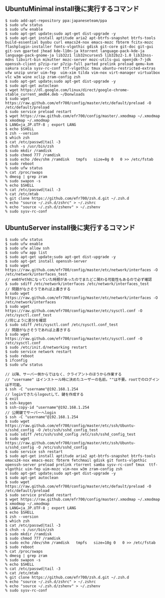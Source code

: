 <!-- -*- gfm -*- -->

## UbuntuMinimal install後に実行するコマンド ##
	$ sudo add-apt-repository ppa:japaneseteam/ppa
	$ sudo ufw status
	$ sudo ufw enable
	$ sudo apt-get update;sudo apt-get dist-upgrade -y
	$ sudo apt-get install aptitude aria2 apt-btrfs-snapshot btrfs-tools build-essential byobu curl emacs24-nox emacs-mozc fbterm fcitx-mozc flashplugin-installer fonts-vlgothic gdisk git-core git-doc git-gui git-svn gparted jhead kde-l10n-ja ktorrent language-pack-kde-ja language-pack-gnome-ja lib32z1 lib32ncurses5 lib32bz2-1.0 lib32nss-mdns libvirt-bin mikutter mozc-server mozc-utils-gui openjdk-7-jdk openssh-client p7zip-rar p7zip-full parted prelink preload qemu-kvm sakura scala sysv-rc-conf ttf-vlgothic tmux ubuntu-restricted-extras ufw unzip unrar uim-fep  uim-xim tilda vim-nox virt-manager virtualbox vlc w3m wine xclip zram-config zsh
	$ sudo apt-get update;sudo apt-get dist-upgrade -y
	$ sudo apt-get autoclean
	$ wget https://dl.google.com/linux/direct/google-chrome-stable_current_amd64.deb ~/Donwloads
	$ sudo wget https://raw.github.com/efr700/config/master/etc/default/preload -O /etc/default/preload
	$ sudo service preload restart
	$ wget https://raw.github.com/efr700/config/master/.xmodmap ~/.xmodmap
	$ xmodmap ~/.xmodmap
	$ LANG=ja_JP.UTF-8 ; export LANG
	$ echo $SHELL
	$ zsh --version
	$ which zsh
	$ cat /etc/passwd|tail -3
	$ chsh -s /usr/bin/zsh
	$ sudo mkdir /ramdisk
	$ sudo chmod 777 /ramdisk
	$ sudo echo /dev/shm /ramdisk   tmpfs   size=8g 0   0 >> /etc/fstab
	$ sudo reboot
	% sudo ufw status
	% cat /proc/swaps
	% dmesg | grep zram
	% sudo swapon -s
	% echo $SHELL
	% cat /etc/passwd|tail -3
	% cat /etc/mtab
	% git clone https://github.com/efr700/zsh.d.git ~/.zsh.d
	% echo "source ~/.zsh.d/zshrc" > ~/.zshrc
	% echo "source ~/.zsh.d/zshenv" > ~/.zshenv
	% sudo sysv-rc-conf
	
	
## UbuntuServer install後に実行するコマンド ##
	$ sudo ufw status
	$ sudo ufw enable
	$ sudo ufw allow ssh
	$ sudo ufw app list
	$ sudo apt-get update;sudo apt-get dist-upgrade -y
	$ sudo apt-get install openssh-server
	$ sudo wget https://raw.github.com/efr700/config/master/etc/network/interfaces -O /etc/network/interfaces_test
	// em0がeth0になっていた時期があったのでまたどこ関わる可能性もあるので必ず確認
	$ sudo sdiff /etc/network/interfaces /etc/network/interfaces_test
	// 問題がなさそうであれば上書きする
	$ sudo wget https://raw.github.com/efr700/config/master/etc/network/interfaces -O /etc/network/interfaces
	$ sudo wget https://raw.github.com/efr700/config/master/etc/sysctl.conf -O /etc/sysctl.conf_test
	//同じように差分を確認
	$ sudo sdiff /etc/sysctl.conf /etc/sysctl.conf_test
	// 問題がなさそうであれば上書きする
	$ sudo wget https://raw.github.com/efr700/config/master/etc/sysctl.conf -O /etc/sysctl.conf
	$ sudo /etc/init.d/networking restart
	$ sudo service network restart
	$ sudo reboot
	$ ifconfig
	$ sudo ufw status
	
	// 以降、サーバー側からではなく、クライアントのほうから作業する
	// "username" はインストール時に決めたユーザーの名前。""は不要。rootでのログインは不可能。
	$ ssh -C "username"@192.168.1.254
	// loginできたらlogoutして、鍵を作成する
	$ exit
	$ ssh-keygen
	$ ssh-copy-id "username"@192.168.1.254
	// 公開鍵でサーバーへlogin
	$ ssh -C "username"@192.168.1.254
	$ sudo wget https://raw.github.com/efr700/config/master/etc/ssh/Ubuntu-s/sshd_config -O /etc/ssh/sshd_config_test
	$ sudo sdiff /etc/ssh/sshd_config /etc/ssh/sshd_config_test
	$ sudo wget https://raw.github.com/efr700/config/master/etc/ssh/Ubuntu-s/sshd_config -O /etc/ssh/sshd_config
	$ sudo service ssh restart
	$ sudo apt-get install aptitude aria2 apt-btrfs-snapshot btrfs-tools emacs24-nox emacs-mozc fbterm fetchmail gdisk git fonts-vlgothic openssh-server preload prelink rtorrent samba sysv-rc-conf tmux  ttf-vlgothic uim-fep uim-mozc vim-nox w3m zram-config zsh
	$ sudo apt-get update;sudo apt-get dist-upgrade -y
	$ sudo apt-get autoclean
	$ sudo wget https://raw.github.com/efr700/config/master/etc/default/preload -O /etc/default/preload
	$ sudo service preload restart
	$ wget https://raw.github.com/efr700/config/master/.xmodmap ~/.xmodmap
	$ xmodmap ~/.xmodmap
	$ LANG=ja_JP.UTF-8 ; export LANG
	$ echo $SHELL
	$ zsh --version
	$ which zsh
	$ cat /etc/passwd|tail -3
	$ chsh -s /usr/bin/zsh
	$ sudo mkdir /ramdisk
	$ sudo chmod 777 /ramdisk
	$ sudo echo /dev/shm /ramdisk   tmpfs   size=10g 0   0 >> /etc/fstab
	$ sudo reboot
	% cat /proc/swaps
	% dmesg | grep zram
	% sudo swapon -s
	% echo $SHELL
	% cat /etc/passwd|tail -3
	% cat /etc/mtab
	% git clone https://github.com/efr700/zsh.d.git ~/.zsh.d
	% echo "source ~/.zsh.d/zshrc" > ~/.zshrc
	% echo "source ~/.zsh.d/zshenv" > ~/.zshenv
	% sudo sysv-rc-conf
